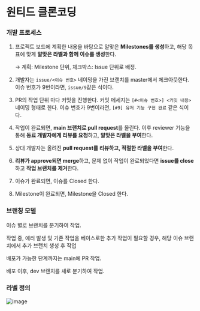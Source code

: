 # 원티드 클론코딩



### 개발 프로세스

1. 프로젝트 보드에 계획한 내용을 바탕으로 알맞은 **Milestones를 생성**하고, 해당 목표에 맞게 **알맞은 라벨과 함께 이슈를 생성**한다.

   → 계획: Milestone 단위, 체크박스: Issue 단위로 배정.

2. 개발자는 `issue/<이슈 번호>` 네이밍을 가진 브랜치를 master에서 체크아웃한다. 이슈 번호가 9번이라면, `issue/9`같은 식이다.

3. PR의 작업 단위 마다 커밋을 진행한다. 커밋 메세지는 `[#<이슈 번호>] <커밋 내용>` 네이밍 형태로 한다. 이슈 번호가 9번이라면, `[#9] 유저 기능 구현 완료` 같은 식이다.

4. 작업이 완료되면, **main 브랜치로 pull request**를 올린다. 이후 reviewer 기능을 통해 **동료 개발자에게 리뷰를 요청**하고, **알맞은 라벨을 부여**한다.

5. 상대 개발자는 올려진 **pull request를 리뷰하고, 적절한 라벨을 부여**한다.

6. **리뷰가 approve되면 merge**하고, 문제 없이 작업이 완료되었다면 **issue를 close**하고 **작업 브랜치를 제거**한다.

7. 이슈가 완료되면, 이슈를 Closed 한다.

8. Milestone이 완료되면, Milestone을 Closed 한다.



### 브랜칭 모델

이슈 별로 브랜치를 분기하여 작업.

작업 중, 에러 발생 및 기존 작업을 베이스로한 추가 작업이 필요할 경우, 해당 이슈 브랜치에서 추가 브랜치 생성 후 작업

배포가 가능한 단계까지는 main에 PR 작업.

배포 이후, dev 브랜치를 새로 분기하여 작업.



### 라벨 정의

![image](https://user-images.githubusercontent.com/70616657/141353228-f37ace06-223b-41e6-91b2-b5c213e2e238.png)
